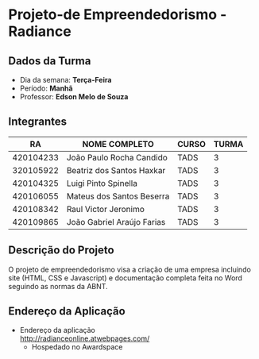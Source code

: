 # Projeto-de Empreendedorismo - Radiance

## Dados da Turma
* Dia da semana: **Terça-Feira**
* Período: **Manhã** 
* Professor: **Edson Melo de Souza**

## Integrantes
| RA   | NOME COMPLETO | CURSO | TURMA |
|------|---------------|-------|-------|
| 420104233  |  João Paulo Rocha Candido         | TADS  | 3 |
| 320105922  | Beatriz dos Santos Haxkar         | TADS  | 3 |
| 420104325  |  Luigi Pinto Spinella             | TADS  | 3 |
| 420106055  |  Mateus dos Santos Beserra        | TADS  | 3 | 
| 420108342  |  Raul Victor Jeronimo             | TADS  | 3 | 
| 420109865  | João Gabriel Araújo Farias        | TADS  | 3 | 



## Descrição do Projeto 
O projeto de empreendedorismo visa a criação de uma empresa incluindo site (HTML, CSS e Javascript) e documentação completa feita no Word seguindo as normas da ABNT. 

## Endereço da Aplicação

* Endereço da aplicação  
	http://radianceonline.atwebpages.com/
	+ Hospedado no Awardspace 

